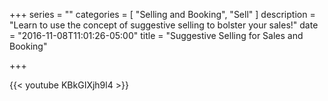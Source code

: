 +++
series = ""
categories = [
  "Selling and Booking",
  "Sell"
]
description = "Learn to use the concept of suggestive selling to bolster your sales!"
date = "2016-11-08T11:01:26-05:00"
title = "Suggestive Selling for Sales and Booking"

+++

{{< youtube KBkGIXjh9l4 >}}

